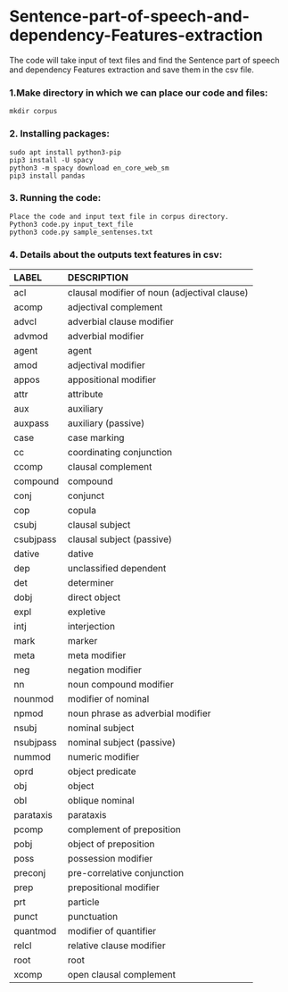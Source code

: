 # Sentence-part-of-speech-and-dependency-Features-extraction
The code will take input of text files and find the Sentence part of speech and dependency Features extraction and save them in the csv file.

### 1.Make directory in which we can place our code and files:
    mkdir corpus

### 2. Installing packages:
    sudo apt install python3-pip 
    pip3 install -U spacy
    python3 -m spacy download en_core_web_sm
    pip3 install pandas

### 3. Running the code:
    Place the code and input text file in corpus directory.
    Python3 code.py input_text_file
    python3 code.py sample_sentenses.txt
		
### 4. Details about the outputs text features in csv:

	
LABEL | DESCRIPTION
:--- | :---
acl	|clausal modifier of noun (adjectival clause)
acomp|	adjectival complement
advcl|	adverbial clause modifier
advmod|	adverbial modifier
agent|	agent
amod|	adjectival modifier
appos|	appositional modifier
attr|	attribute
aux|	auxiliary
auxpass|	auxiliary (passive)
case|	case marking
cc|	coordinating conjunction
ccomp|	clausal complement
compound|	compound
conj|	conjunct
cop|	copula
csubj|	clausal subject
csubjpass|	clausal subject (passive)
dative|	dative
dep|	unclassified dependent
det|	determiner
dobj|	direct object
expl|	expletive
intj|	interjection
mark|	marker
meta|	meta modifier
neg|	negation modifier
nn|	noun compound modifier
nounmod|	modifier of nominal
npmod|	noun phrase as adverbial modifier
nsubj|	nominal subject
nsubjpass|	nominal subject (passive)
nummod|	numeric modifier
oprd|	object predicate
obj|	object
obl|	oblique nominal
parataxis|	parataxis
pcomp|	complement of preposition
pobj|	object of preposition
poss|	possession modifier
preconj|	pre-correlative conjunction
prep|	prepositional modifier
prt|	particle
punct|	punctuation
quantmod|	modifier of quantifier
relcl|	relative clause modifier
root|	root
xcomp|	open clausal complement
